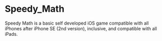 # Speedy_Math
Speedy Math is a basic self developed iOS game compatible with all iPhones after iPhone SE (2nd version), inclusive, and compatible with all iPads.
